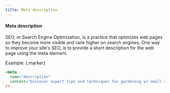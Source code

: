 ```yaml
---
title: Meta description
---
```


#### Meta description

SEO, or Search Engine Optimization, is a practice that optimizes web pages so they become more visible and rank higher on search engines. One way to improve your site's SEO, is to provide a short description for the web page using the meta element.

Example: {.marker}  

```html
<meta
  name="description"
  content="Discover expert tips and techniques for gardening in small spaces, choosing the right plants, and maintaining a thriving garden."
/>
```